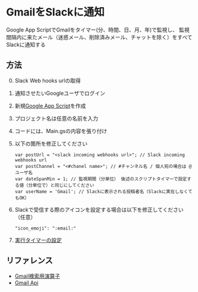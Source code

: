 # GmailをSlackに通知

Google App ScriptでGmailをタイマー(分、時間、日、月、年)で監視し、
監視間隔内に来たメール（迷惑メール、削除済みメール、チャットを除く）をすべてSlackに通知する

## 方法

0. Slack Web hooks urlの取得
1. 通知させたいGoogleユーザでログイン
2. 新規[Google App Script](https://www.google.com/script/start/)を作成
3. プロジェクト名は任意の名前を入力
4. コードには、Main.gsの内容を張り付け
5. 以下の箇所を修正してください

    ```
    var postUrl = "<slack incoming webhooks url>"; // Slack incoming webhooks url
    var postChannel = "<#chanel name>"; // #チャンネル名 / 個人宛の場合は @ユーザ名
    var dateSpanMin = 1; // 監視期間（分単位） 後述のスクリプトタイマーで設定する値（分単位で）と同じにしてください
    var userName = 'Gmail'; // Slackに表示される投稿者名（Slackに実在しなくてもOK）
    ```

6. Slackで受信する際のアイコンを設定する場合は以下を修正してください（任意）

    ```
    "icon_emoji": ":email:"
    ```

7. [実行タイマーの設定](http://pineplanter.moo.jp/non-it-salaryman/2016/05/20/google-apps-script-minute-timer/)



## リファレンス

- [Gmail検索用演算子](https://support.google.com/mail/answer/7190?hl=ja)
- [Gmail Api](https://developers.google.com/apps-script/reference/gmail/gmail-app)